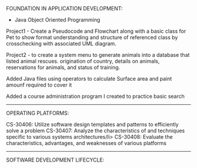 FOUNDATION IN APPLICATION DEVELOPMENT:

* Java Object Oriented Programming

Project1 - Create a Pseudocode and Flowchart along with a basic class for Pet to show format understanding and structure of referenced class by crosschecking with associated UML diagram.

Project2 -  to create a system menu to generate animals into a database that listed animal rescues. origination of country, details
on animals, reservations for animals, and status of training.

Added Java files using operators to calculate Surface area and paint amounf required to cover it

Added a course administration program I created to practice basic search 

_____________________________________________________________________________________________________________________________

OPERATING PLATFORMS:

CS-30406: Utilize software design templates and patterns to efficiently solve a problem
CS-30407: Analyze the characteristics of and techniques specific to various systems architectures/li>
CS-30408: Evaluate the characteristics, advantages, and weaknesses of various platforms



_____________________________________________________________________________________________________________________________


SOFTWARE DEVELOPMENT LIFECYCLE:

